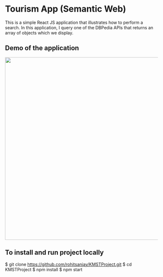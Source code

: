 # Tourism App (Semantic Web)

This is a simple React JS application that illustrates how to perform a search. In this application, I query one of the DBPedia APIs that returns an array of objects which we display.

## Demo of the application

<img src="demo/searchapp2.gif" width="600">

## To install and run project locally

$ git clone https://github.com/rohitsanjay/KMSTProject.git
$ cd KMSTProject
$ npm install
$ npm start
